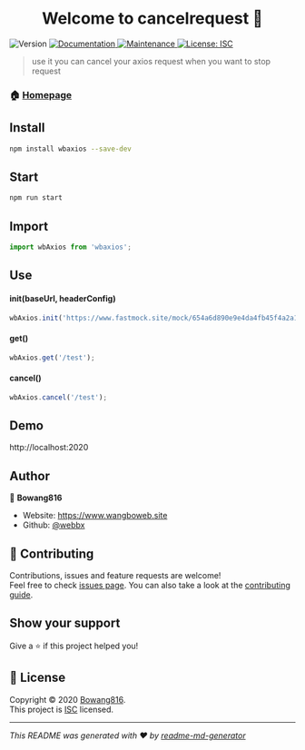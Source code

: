 <h1 align="center">Welcome to cancelrequest 👋</h1>
<p>
  <img alt="Version" src="https://img.shields.io/badge/version-0.0.1-blue.svg?cacheSeconds=2592000" />
  <a href="https://github.com/webbx/cancelRequest#readme" target="_blank">
    <img alt="Documentation" src="https://img.shields.io/badge/documentation-yes-brightgreen.svg" />
  </a>
  <a href="https://github.com/webbx/cancelRequest/graphs/commit-activity" target="_blank">
    <img alt="Maintenance" src="https://img.shields.io/badge/Maintained%3F-yes-green.svg" />
  </a>
  <a href="https://github.com/webbx/cancelRequest/blob/master/LICENSE" target="_blank">
    <img alt="License: ISC" src="https://img.shields.io/github/license/webbx/cancelrequest" />
  </a>
</p>

> use it you can cancel your axios request when you want to stop request

### 🏠 [Homepage](https://github.com/webbx/cancelRequest#readme)

## Install

```sh
npm install wbaxios --save-dev
```

## Start

```sh
npm run start
```

## Import

```javascript
import wbAxios from 'wbaxios';
```

## Use

#### init(baseUrl, headerConfig)
```javascript
wbAxios.init('https://www.fastmock.site/mock/654a6d890e9e4da4fb45f4a2a1180afb/testMock', {'x-token': 'this is a token'});
```

#### get()
```javascript
wbAxios.get('/test');
```

#### cancel()
```javascript
wbAxios.cancel('/test');
```

## Demo

http://localhost:2020

## Author

👤 **Bowang816**

* Website: https://www.wangboweb.site
* Github: [@webbx](https://github.com/webbx)

## 🤝 Contributing

Contributions, issues and feature requests are welcome!<br />Feel free to check [issues page](https://github.com/webbx/cancelRequest/issues). You can also take a look at the [contributing guide](https://github.com/webbx/cancelRequest/blob/master/CONTRIBUTING.md).

## Show your support

Give a ⭐️ if this project helped you!

## 📝 License

Copyright © 2020 [Bowang816](https://github.com/webbx).<br />
This project is [ISC](https://github.com/webbx/cancelRequest/blob/master/LICENSE) licensed.

***
_This README was generated with ❤️ by [readme-md-generator](https://github.com/kefranabg/readme-md-generator)_
